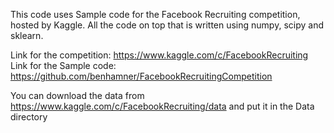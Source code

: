 This code uses Sample code for the Facebook Recruiting competition, hosted by Kaggle.
All the code on top that is written using numpy, scipy and sklearn.

Link for the competition: https://www.kaggle.com/c/FacebookRecruiting
Link for the Sample code: https://github.com/benhamner/FacebookRecruitingCompetition

You can download the data from https://www.kaggle.com/c/FacebookRecruiting/data and put it in the Data directory
